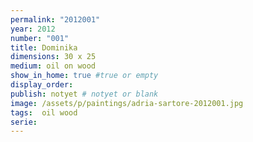 ```yaml
---
permalink: "2012001"
year: 2012
number: "001"
title: Dominika
dimensions: 30 x 25
medium: oil on wood
show_in_home: true #true or empty
display_order:
publish: notyet # notyet or blank
image: /assets/p/paintings/adria-sartore-2012001.jpg
tags:  oil wood
serie:
---
```


